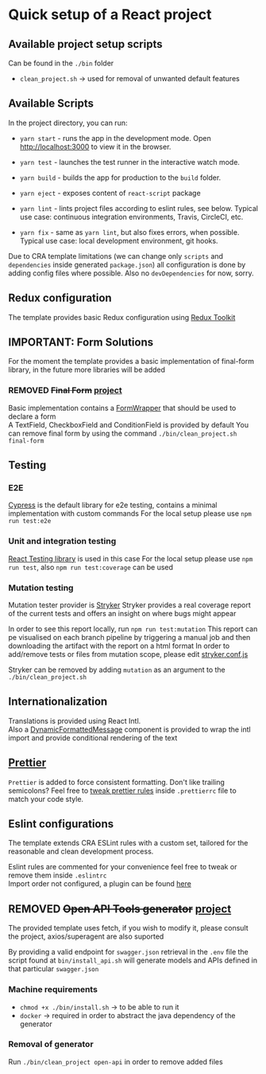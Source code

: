 # Quick setup of a React project

## Available project setup scripts
Can be found in the `./bin` folder  
 - `clean_project.sh` -> used for removal of unwanted default features

## Available Scripts

In the project directory, you can run:

- `yarn start` - runs the app in the development mode. Open [http://localhost:3000](http://localhost:3000) to view it in the browser.

- `yarn test` - launches the test runner in the interactive watch mode.

- `yarn build` - builds the app for production to the `build` folder.

- `yarn eject` - exposes content of `react-script` package

- `yarn lint` - lints project files according to eslint rules, see below. Typical use case: continuous integration environments, Travis, CircleCI, etc.

- `yarn fix` - same as `yarn lint`, but also fixes errors, when possible. Typical use case: local development environment, git hooks.

Due to CRA template limitations (we can change only `scripts` and `dependencies` inside generated `package.json`) all configuration is done by adding config files where possible. Also no `devDependencies` for now, sorry.

## Redux configuration

The template provides basic Redux configuration using [Redux Toolkit](https://redux-toolkit.js.org/)


## IMPORTANT: Form Solutions

For the moment the template provides a basic implementation of final-form library, in the future more libraries will be added  

### REMOVED ~~Final Form~~ [project](https://final-form.org/react)
Basic implementation contains a [FormWrapper](/src/form/final-form/FormWrapper.tsx) that should be used to declare a form  
A TextField, CheckboxField and ConditionField is provided by default
You can remove final form by using the command `./bin/clean_project.sh final-form`

## Testing
### E2E
[Cypress](https://docs.cypress.io/api/api/table-of-contents.html)
is the default library for e2e testing, contains a minimal implementation with custom commands
For the local setup please use `npm run test:e2e`
### Unit and integration testing
[React Testing library](https://testing-library.com/docs/react-testing-library/api) is used in this case
For the local setup please use `npm run test`, also `npm run test:coverage` can be used
### Mutation testing
Mutation tester provider is [Stryker](https://stryker-mutator.io/)
Stryker provides a real coverage report of the current tests and offers an insight on where bugs might appear

In order to see this report locally, run `npm run test:mutation`
This report can pe visualised on each branch pipeline by triggering a manual job and then downloading the artifact with the report on a html format 
In order to add/remove tests or files from mutation scope, please edit [stryker.conf.js](./stryker.conf.js)

Stryker can be removed by adding `mutation` as an argument to the `./bin/clean_project.sh`

## Internationalization

Translations is provided using React Intl.  
Also a [DynamicFormattedMessage](src/components/common/DynamicFormattedMessage.tsx) 
component is provided to wrap the intl import and provide conditional rendering of the text

## [Prettier](https://prettier.io/)

`Prettier` is added to force consistent formatting. Don't like trailing semicolons? Feel free to [tweak prettier rules](https://prettier.io/docs/en/configuration.html) inside `.prettierrc` file to match your code style.

## Eslint configurations

The template extends CRA ESLint rules with a custom set, tailored for the reasonable and clean development process.

Eslint rules are commented for your convenience feel free to tweak or remove them inside `.eslintrc`  
Import order not configured, a plugin can be found [here](https://www.npmjs.com/package/eslint-plugin-ordered-imports) 

## REMOVED ~~Open API Tools generator~~ [project](https://github.com/OpenAPITools/openapi-generator)
The provided template uses fetch, if you wish to modify it, please consult the project, axios/superagent are also suported
 
By providing a valid endpoint for `swagger.json` retrieval in the `.env` file the script found at `bin/install_api.sh`
will generate models and APIs defined in that particular `swagger.json`

### Machine requirements
- `chmod +x ./bin/install.sh` -> to be able to run it  
- `docker` -> required in order to abstract the java dependency of the generator

### Removal of generator
Run `./bin/clean_project open-api` in order to remove added files
